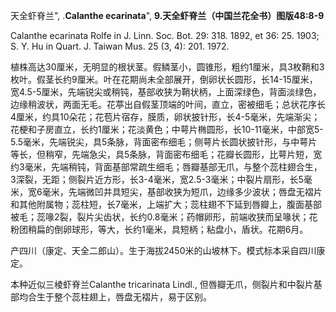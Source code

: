 天全虾脊兰",
.**Calanthe ecarinata**",
**9.天全虾脊兰（中国兰花全书）图版48:8-9**

Calanthe ecarinata Rolfe in J. Linn. Soc. Bot. 29: 318. 1892, et 36: 25. 1903; S. Y. Hu in Quart. J. Taiwan Mus. 25 (3, 4): 201. 1972.

植株高达30厘米，无明显的根状茎。假鳞茎小，圆锥形，粗约1厘米，具3枚鞘和3枚叶。假茎长约9厘米。叶在花期尚未全部展开，倒卵状长圆形，长14-15厘米，宽4.5-5厘米，先端锐尖或稍钝，基部收狭为鞘状柄，上面深绿色，背面淡绿色，边缘稍波状，两面无毛。花葶出自假茎顶端的叶间，直立，密被细毛；总状花序长4厘米，约具10朵花；花苞片宿存，膜质，卵状披针形，长4-5毫米，先端渐尖；花梗和子房直立，长约1厘米；花淡黄色；中萼片椭圆形，长10-11毫米，中部宽5-5.5毫米，先端锐尖，具5条脉，背面密布细毛；侧萼片长圆状披针形，与中萼片等长，但稍窄，先端急尖，具5条脉，背面密布细毛；花瓣长圆形，比萼片短，宽约3毫米，先端稍钝，背面基部常疏生细毛；唇瓣基部无爪，与整个蕊柱翅合生，3深裂，无距；侧裂片近方形，长3-4毫米，宽2.5-3毫米；中裂片扇形，长5毫米，宽6毫米，先端微凹并具短尖，基部收狭为短爪，边缘多少波状；唇盘无褶片和其他附属物；蕊柱短，长7毫米，上端扩大；蕊柱翅不下延到唇瓣上，腹面基部被毛；蕊喙2裂，裂片尖齿状，长约0.8毫米；药帽卵形，前端收狭而呈喙状；花粉团稍扁的倒卵球形，等大，长约1毫米，具短柄；粘盘小，盾状。花期6月。

产四川（康定、天全二郎山）。生于海拔2450米的山坡林下。模式标本采自四川康定。

本种近似三棱虾脊兰Calanthe tricarinata Lindl., 但唇瓣无爪，侧裂片和中裂片基部均合生于整个蕊柱翅上，唇盘无褶片，易于区别。
